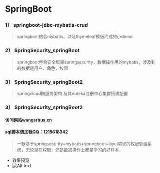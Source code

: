 # SpringBoot

 
###  1） springboot-jdbc-mybatis-crud 
 > springboot结合mybatis，以及thymeleaf模版而成的小demo

### 2） SpringSecurity_springBoot
> springboot整合安全框架springsecurity，数据操作用的mybatis，涉及到的数据是用户，角色，权限 
 
###  3） SpringSecurity_springBoot2
 > springcloud微服务架构 及其eureka注册中心集群搭建配置
 
###  3） SpringSecurity_springBoot2

#### 访问网站[wangsrbus.cn](http://wangsrbus.cn) 

#### sql脚本请加我QQ：1215618342

> 一款基于springsecurity+mybatis+springboot+layui实现的权限管理系统，无论是在权限，还是数据操作上都是学习的好样本，

- 效果预览
- ![Alt text](https://images2018.cnblogs.com/blog/1377204/201808/1377204-20180811141223183-585321616.gif)



